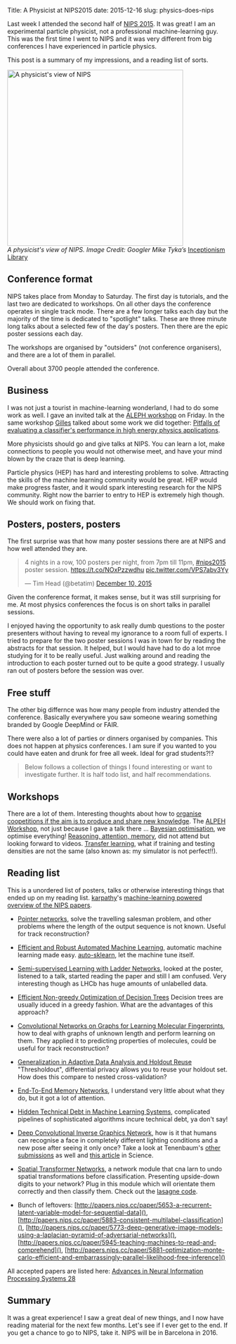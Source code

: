 Title: A Physicist at NIPS2015
date: 2015-12-16
slug: physics-does-nips

Last week I attended the second half of [NIPS 2015](//nips.cc). It was
great! I am an experimental particle physicist, not a professional
machine-learning guy. This was the first time I went to NIPS and it
was very different from big conferences I have experienced in particle
physics.

This post is a summary of my impressions, and a reading list of sorts.

<img alt="A physicist's view of NIPS" src="/images/inception-deep-learning.jpeg" title="A physicist's view of NIPS" style="width: 400px;">
<figcaption><em>A physicist's view of NIPS. Image Credit: Googler Mike Tyka’s </em><a href="https://photos.google.com/share/AF1QipPX0SCl7OzWilt9LnuQliattX4OUCj_8EP65_cTVnBmS1jnYgsGQAieQUc1VQWdgQ?key=aVBxWjhwSzg2RjJWLWRuVFBBZEN1d205bUdEMnhB" rel="nofollow">Inceptionism Library</a></figcaption>


## Conference format

NIPS takes place from Monday to Saturday. The first day is tutorials,
and the last two are dedicated to workshops. On all other days the
conference operates in single track mode. There are a few longer talks
each day but the majority of the time is dedicated to "spotlight"
talks. These are three minute long talks about a selected few of the
day's posters. Then there are the epic poster sessions each day.

The workshops are organised by "outsiders" (not conference
organisers), and there are a lot of them in parallel.

Overall about 3700 people attended the conference.


## Business

I was not just a tourist in machine-learning wonderland, I had to do
some work as well. I gave an invited talk at the [ALEPH
workshop](//yandexdataschool.github.io/aleph2015/) on Friday. In the
same workshop [Gilles](https://twitter.com/glouppe) talked about some
work we did together: [Pitfalls of evaluating a classifier's
performance in high energy physics
applications](https://github.com/glouppe/talk-aleph-workshop2015).

More physicists should go and give talks at NIPS. You can learn a lot,
make connections to people you would not otherwise meet, and have your
mind blown by the craze that is deep learning.

Particle physics (HEP) has hard and interesting problems to solve. Attracting
the skills of the machine learning community would be great. HEP would make
progress faster, and it would spark interesting research for the NIPS
community. Right now the barrier to entry to HEP is extremely high though.
We should work on fixing that.


## Posters, posters, posters

The first surprise was that how many poster sessions there are at NIPS
and how well attended they are.

<blockquote class="twitter-tweet" lang="en"><p lang="en" dir="ltr">4 nights in a row, 100 posters per night, from 7pm till 11pm, <a href="https://twitter.com/hashtag/nips2015?src=hash">#nips2015</a> poster session. <a href="https://t.co/NOxPzzwdhu">https://t.co/NOxPzzwdhu</a> <a href="https://t.co/VPS7abv3Yy">pic.twitter.com/VPS7abv3Yy</a></p>&mdash; Tim Head (@betatim) <a href="https://twitter.com/betatim/status/674786498076655616">December 10, 2015</a></blockquote>
<script async src="//platform.twitter.com/widgets.js" charset="utf-8"></script>

Given the conference format, it makes sense, but it was still surprising
for me. At most physics conferences the focus is on short talks in parallel
sessions.

I enjoyed having the opportunity to ask really dumb questions to the
poster presenters without having to reveal my ignorance to a room full
of experts. I tried to prepare for the two poster sessions I was in town
for by reading the abstracts for that session. It helped, but I would have
had to do a lot mroe studying for it to be really useful. Just walking around
and reading the introduction to each poster turned out to be quite a good
strategy. I usually ran out of posters before the session was over.


## Free stuff

The other big differnce was how many people from industry attended the
conference. Basically everywhere you saw someone wearing something branded
by Google DeepMind or FAIR.

There were also a lot of parties or dinners organised by companies. This
does not happen at physics conferences. I am sure if you wanted to you
could have eaten and drunk for free all week. Ideal for grad students?!?


> Below follows a collection of things I found interesting or want to
> investigate further. It is half todo list, and half recommendations.

## Workshops

There are a lot of them. Interesting thoughts about how to [organise coopetitions if the aim is to produce and share new knowledge](http://ciml.chalearn.org/). The [ALPEH Workshop](http://yandexdataschool.github.io/aleph2015/), not just because I gave a talk there ... [Bayesian optimisation](http://bayesopt.com/), we optimise everything! [Reasoning, attention, memory](http://www.thespermwhale.com/jaseweston/ram/), did not attend but looking forward to videos. [Transfer learning](https://sites.google.com/site/tlworkshop2015/), what if training and testing densities are not the same (also known as: my simulator is not perfect!!).


## Reading list

This is a unordered list of posters, talks or otherwise interesting things
that ended up on my reading list. [karpathy](https://twitter.com/karpathy)'s [machine-learning powered overview of the NIPS papers](http://cs.stanford.edu/people/karpathy/nips2015/).

* [Pointer
  networks](http://papers.nips.cc/paper/5866-pointer-networks), solve
  the travelling salesman problem, and other problems where the length
  of the output sequence is not known. Useful for track reconstruction?

* [Efficient and Robust Automated Machine Learning](http://papers.nips.cc/paper/5872-efficient-and-robust-automated-machine-learning), automatic machine learning made easy. [auto-sklearn](https://github.com/automl/auto-sklearn), let the machine tune itself.

* [Semi-supervised Learning with Ladder Networks](http://papers.nips.cc/paper/5947-semi-supervised-learning-with-ladder-networks), looked at the poster, listened to a talk, started reading the paper and still I am confused. Very interesting though as LHCb has huge amounts of unlabelled data.

* [Efficient Non-greedy Optimization of Decision Trees](http://papers.nips.cc/paper/5886-efficient-non-greedy-optimization-of-decision-trees) Decision trees are usually iduced in a greedy fashion. What are the advantages of this approach?

* [Convolutional Networks on Graphs for Learning Molecular Fingerprints](http://papers.nips.cc/paper/5954-convolutional-networks-on-graphs-for-learning-molecular-fingerprints), how to deal with graphs of unknown length and perform learning on them. They applied it to predicting properties of molecules, could be useful for track reconstruction?

* [Generalization in Adaptive Data Analysis and Holdout Reuse](http://papers.nips.cc/paper/5993-generalization-in-adaptive-data-analysis-and-holdout-reuse) "Thresholdout", differential privacy allows you to reuse your holdout set. How does this compare to nested cross-validation?

* [End-To-End Memory Networks](http://papers.nips.cc/paper/5846-end-to-end-memory-networks), I understand very little about what they do, but it got a lot of attention.

* [Hidden Technical Debt in Machine Learning Systems](http://papers.nips.cc/paper/5656-hidden-technical-debt-in-machine-learning-systems), complicated pipelines of sophisticated algorithms incure technical debt, ya don't say!

* [Deep Convolutional Inverse Graphics Network](http://papers.nips.cc/paper/5851-deep-convolutional-inverse-graphics-network), how is it that humans can recognise a face in completely different lighting conditions and a new pose after seeing it only once? Take a look at Tenenbaum's [other submissions](http://papers.nips.cc/author/josh-tenenbaum-6308) as well and [this article](http://www.sciencemag.org/content/350/6266/1332.full) in Science.

* [Spatial Transformer Networks](http://papers.nips.cc/paper/5854-spatial-transformer-networks), a network module that cna larn to undo spatial transformations before classification. Presenting upside-down digits to your network? Plug in this module which will orientate them correctly and then classify them. Check out the [lasagne code](https://github.com/skaae/recurrent-spatial-transformer-code).

* Bunch of leftovers: [http://papers.nips.cc/paper/5653-a-recurrent-latent-variable-model-for-sequential-data](),
 [http://papers.nips.cc/paper/5883-consistent-multilabel-classification](),
 [http://papers.nips.cc/paper/5773-deep-generative-image-models-using-a-laplacian-pyramid-of-adversarial-networks](),
 [http://papers.nips.cc/paper/5945-teaching-machines-to-read-and-comprehend](),
 [http://papers.nips.cc/paper/5881-optimization-monte-carlo-efficient-and-embarrassingly-parallel-likelihood-free-inference]()

All accepted papers are listed here: [Advances in Neural Information Processing Systems 28](http://papers.nips.cc/book/advances-in-neural-information-processing-systems-28-2015)


## Summary

It was a great experience! I saw a great deal of new things, and I now have
reading material for the next few months. Let's see if I ever get to the end.
If you get a chance to go to NIPS, take it. NIPS will be in Barcelona in 2016.